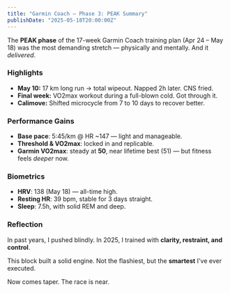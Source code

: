 ```yaml
---
title: "Garmin Coach – Phase 3: PEAK Summary"
publishDate: "2025-05-18T20:00:00Z"
---
```


The **PEAK phase** of the 17-week Garmin Coach training plan (Apr 24 – May 18) was the most demanding stretch — physically and mentally. And it *delivered*.

### Highlights
- **May 10:** 17 km long run → total wipeout. Napped 2h later. CNS fried.
- **Final week:** VO2max workout during a full-blown cold. Got through it.
- **Calimove:** Shifted microcycle from 7 to 10 days to recover better.

### Performance Gains
- **Base pace**: 5:45/km @ HR ~147 — light and manageable.
- **Threshold & VO2max**: locked in and replicable.
- **Garmin VO2max**: steady at **50**, near lifetime best (51) — but fitness feels *deeper* now.

### Biometrics
- **HRV**: 138 (May 18) — all-time high.
- **Resting HR**: 39 bpm, stable for 3 days straight.
- **Sleep**: 7.5h, with solid REM and deep.

### Reflection
In past years, I pushed blindly. In 2025, I trained with **clarity, restraint, and control**.

This block built a solid engine. Not the flashiest, but the **smartest** I've ever executed.

Now comes taper. The race is near.

